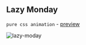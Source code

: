 ## Lazy Monday

`pure css animation` - [preview](https://lazy-monday-xd.netlify.app/)

![lazy-moday](https://user-images.githubusercontent.com/37204706/102061655-c11deb00-3e19-11eb-894e-6084d0d61b06.gif)
